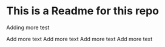 # This is a Readme for this repo

Adding more test

Add more text
Add more text
Add more text
Add more text

